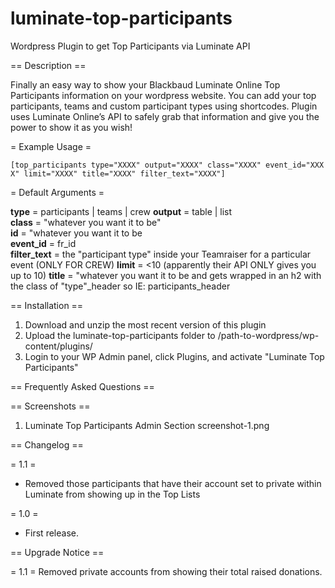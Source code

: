 # luminate-top-participants
Wordpress Plugin to get Top Participants via Luminate API

== Description ==

Finally an easy way to show your Blackbaud Luminate Online Top Participants information on your wordpress website.  You can add your top participants, teams and custom participant types using shortcodes. Plugin uses Luminate Online’s API to safely grab that information and give you the power to show it as you wish!

= Example Usage =

`[top_participants type="XXXX" output="XXXX" class="XXXX" event_id="XXXX" limit="XXXX" title="XXXX" filter_text="XXXX"]`


= Default Arguments =

**type** = participants | teams | crew
**output** = table | list  
**class** = "whatever you want it to be"  
**id** = "whatever you want it to be  
**event_id** = fr_id  
**filter_text** = the "participant type" inside your Teamraiser for a particular event (ONLY FOR CREW)
**limit** = <10 (apparently their API ONLY gives you up to 10) 
**title** = "whatever you want it to be and gets wrapped in an h2 with the class of "type"_header so IE: participants_header 

== Installation ==

1. Download and unzip the most recent version of this plugin
2. Upload the luminate-top-participants folder to /path-to-wordpress/wp-content/plugins/
3. Login to your WP Admin panel, click Plugins, and activate "Luminate Top Participants"

== Frequently Asked Questions ==

== Screenshots == 
1. Luminate Top Participants Admin Section screenshot-1.png

== Changelog ==

= 1.1 =

* Removed those participants that have their account set to private within Luminate from showing up in the Top Lists


= 1.0 =

* First release.

== Upgrade Notice ==

= 1.1 =
Removed private accounts from showing their total raised donations.
